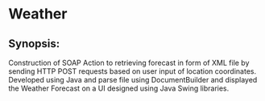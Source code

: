 # Weather

## Synopsis:

Construction of SOAP Action to retrieving forecast in form of XML file by sending HTTP POST requests based on user input of location coordinates. Developed using Java and parse file using DocumentBuilder and displayed the Weather Forecast on a UI designed using Java Swing libraries.
